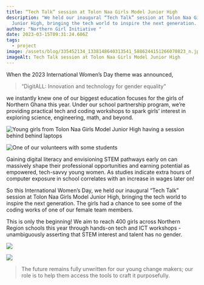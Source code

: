 ```yaml
---
title: “Tech Talk” session at Tolon Naa Girls Model Junior High
description: "We held our inaugural “Tech Talk” session at Tolon Naa Girls Model
  Junior High, bringing the tech world to inspire the next generation. "
author: "Northern Girl Initiative "
date: 2023-03-15T09:31:24.606Z
tags:
  - project
image: /assets/blog/335452134_1338148640313541_5886244151266070823_n.jpg
imageAlt: Tech Talk session at Tolon Naa Girls Model Junior High
---
```

When the 2023 International Women’s Day theme was announced, 

>  “DigitALL: Innovation and technology for gender equality” 

we instantly knew one of our biggest education focuses for the girls of Northern Ghana this year. Under our school partnership program, we’re providing practical tech and coding workshops to spark girls’ interest in exploring science, engineering, math, and beyond.

![](/assets/blog/335637380_521607349914185_8514876430056238988_n.jpg "Young girls from Tolon Naa Girls Model Junior High having a session behind behind laptops")

![](/assets/blog/335448979_756632715980211_2254756753566394911_n.jpg "One of our volunteers with some students")

Gaining digital literacy and envisioning STEM pathways early on can massively shape their professional opportunities and earning potential as empowered, tech-savvy young women. As studies indicate extra hours of computer exposure in school correlates with an increase in wages later on!

So this International Women’s Day, we held our inaugural “Tech Talk” session at Tolon Naa Girls Model Junior High, bringing the tech world to inspire the next generation. The girls had a chance to see some of the coding works of one of our female team members.

This is only the beginning! We aim to reach 400 girls across Northern Region schools this year through hands-on tech and ICT workshops - unambiguously asserting that STEM interest and talent has no gender.

![](/assets/blog/335414569_3400724800169268_2504644901794923111_n.jpg)

![](/assets/blog/335535130_954557359242295_5613756186654178146_n.jpg)

> The future remains fully unwritten for our young change makers; our role is to help them access the tools to craft it purposefully.